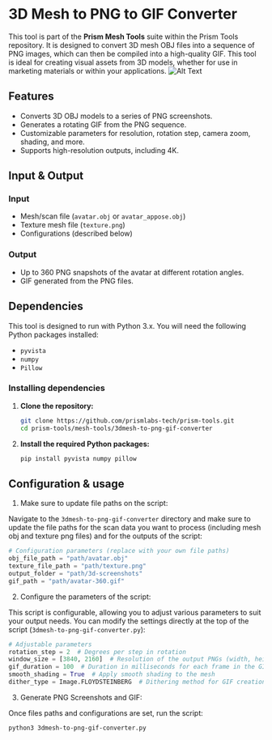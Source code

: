 # 3D Mesh to PNG to GIF Converter

This tool is part of the **Prism Mesh Tools** suite within the Prism Tools repository. It is designed to convert 3D mesh OBJ files into a sequence of PNG images, which can then be compiled into a high-quality GIF. This tool is ideal for creating visual assets from 3D models, whether for use in marketing materials or within your applications.
![Alt Text](https://github.com/prismlabs-tech/prism-tools/blob/main/mesh-tools/asset-samples/prism-sample-avatar-360-2-degree-step.gif)

## Features

- Converts 3D OBJ models to a series of PNG screenshots.
- Generates a rotating GIF from the PNG sequence.
- Customizable parameters for resolution, rotation step, camera zoom, shading, and more.
- Supports high-resolution outputs, including 4K.


## Input & Output

### Input
- Mesh/scan file (`avatar.obj` or `avatar_appose.obj`)
- Texture mesh file (`texture.png`)
- Configurations (described below)

### Output
- Up to 360 PNG snapshots of the avatar at different rotation angles.
- GIF generated from the PNG files.

## Dependencies

This tool is designed to run with Python 3.x. You will need the following Python packages installed:

- `pyvista`
- `numpy`
- `Pillow`

### Installing dependencies

1. **Clone the repository:**
   ```bash
   git clone https://github.com/prismlabs-tech/prism-tools.git
   cd prism-tools/mesh-tools/3dmesh-to-png-gif-converter
   ```

2. **Install the required Python packages:**
   ```bash
   pip install pyvista numpy pillow
   ```

## Configuration & usage

1. Make sure to update file paths on the script:

Navigate to the `3dmesh-to-png-gif-converter` directory and make sure to update the file paths for the scan data you want to process (including mesh obj and texture png files) and for the outputs of the script:

```python
# Configuration parameters (replace with your own file paths)
obj_file_path = "path/avatar.obj"
texture_file_path = "path/texture.png"
output_folder = "path/3d-screenshots"
gif_path = "path/avatar-360.gif"
```

2. Configure the parameters of the script:

This script is configurable, allowing you to adjust various parameters to suit your output needs. You can modify the settings directly at the top of the script (`3dmesh-to-png-gif-converter.py`):

```python
# Adjustable parameters
rotation_step = 2  # Degrees per step in rotation
window_size = [3840, 2160]  # Resolution of the output PNGs (width, height). Choose either 4K (3840, 2160) or FHD (1920, 1080)
gif_duration = 100  # Duration in milliseconds for each frame in the GIF
smooth_shading = True  # Apply smooth shading to the mesh
dither_type = Image.FLOYDSTEINBERG  # Dithering method for GIF creation (e.g., Image.NONE, Image.FLOYDSTEINBERG)
```

3. Generate PNG Screenshots and GIF:

Once files paths and configurations are set, run the script:
```bash
python3 3dmesh-to-png-gif-converter.py
```
